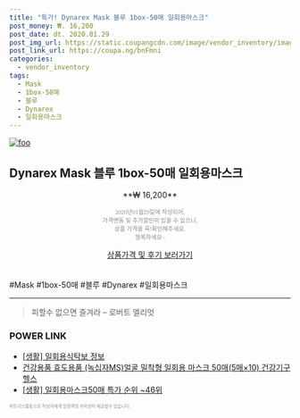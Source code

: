 ```yaml
--- 
title: "특가! Dynarex Mask 블루 1box-50매 일회용마스크" 
post_money: ₩. 16,200 
post_date: dt. 2020.01.29 
post_img_url: https://static.coupangcdn.com/image/vendor_inventory/images/2018/05/22/15/8/01c3491a-7ac0-48d6-8325-e59921bb58be.jpg 
post_link_url: https://coupa.ng/bnFmni 
categories: 
  - vendor_inventory 
tags: 
  - Mask 
  - 1box-50매 
  - 블루 
  - Dynarex 
  - 일회용마스크 
--- 
```

[![foo](https://static.coupangcdn.com/image/vendor_inventory/images/2018/05/22/15/8/01c3491a-7ac0-48d6-8325-e59921bb58be.jpg)](https://coupa.ng/bnFmni) 

## Dynarex Mask 블루 1box-50매 일회용마스크 
<p style="text-align: center;">**₩ 16,200**</p> 
<p style="text-align: center;"><span style="color: #898c8f; font-family: Georgia,Times,serif; font-size: 0.75em;">2020년01월29일에 작성되어, <br>가격변동 및 추가할인이 있을 수 있으니,<br> 상품 가격을 꼭!확인해주세요.<br>행복하세요~</span> 
</p>	 
<div markdown="0" style="text-align: center;"><a href="https://coupa.ng/bnFmni" class="btn btn--success">상품가격 및 후기 보러가기</a></div> 
<br><br> 
  #Mask #1box-50매 #블루 #Dynarex #일회용마스크 
<hr> 

> 피할수 없으면 즐겨라 – 로버트 엘리엇 


### POWER LINK

* <a href="https://blog.naver.com/fasyy4321/221767157660" target="_blank"> [생활] 일회용식탁보 정보 </a>
* <a href="https://blog.naver.com/fasyy4321/221785095258" target="_blank">건강용품 효도용품 (녹십자MS)얼굴 밀착형 일회용 마스크 50매(5매×10) 건강기구 헬스</a>
* <a href="https://blog.naver.com/sakai111/221789385357" target="_blank"> [생활] 일회용마스크50매 특가 순위 ~46위</a>

<span style="color: #898c8f; font-family: Georgia,Times,serif; font-size: 0.55em;">파트너스활동으로 작성자에게 일정액의 커미션이 제공될수 있습니다.</span> 
